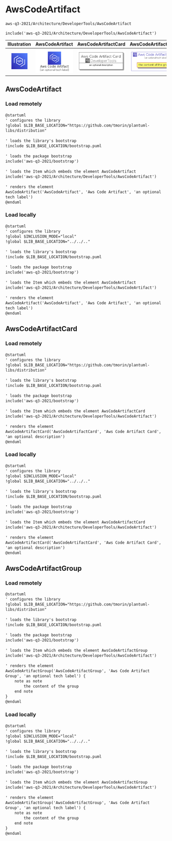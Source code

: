 # AwsCodeArtifact


```text
aws-q3-2021/Architecture/DeveloperTools/AwsCodeArtifact
```

```text
include('aws-q3-2021/Architecture/DeveloperTools/AwsCodeArtifact')
```



| Illustration | AwsCodeArtifact | AwsCodeArtifactCard | AwsCodeArtifactGroup |
| :---: | :---: | :---: | :---: |
| ![illustration for Illustration](../../../aws-q3-2021/Architecture/DeveloperTools/AwsCodeArtifact.png) | ![illustration for AwsCodeArtifact](../../../aws-q3-2021/Architecture/DeveloperTools/AwsCodeArtifact.Local.png) | ![illustration for AwsCodeArtifactCard](../../../aws-q3-2021/Architecture/DeveloperTools/AwsCodeArtifactCard.Local.png) | ![illustration for AwsCodeArtifactGroup](../../../aws-q3-2021/Architecture/DeveloperTools/AwsCodeArtifactGroup.Local.png) |




## AwsCodeArtifact

### Load remotely
```plantuml
@startuml
' configures the library
!global $LIB_BASE_LOCATION="https://github.com/tmorin/plantuml-libs/distribution"

' loads the library's bootstrap
!include $LIB_BASE_LOCATION/bootstrap.puml

' loads the package bootstrap
include('aws-q3-2021/bootstrap')

' loads the Item which embeds the element AwsCodeArtifact
include('aws-q3-2021/Architecture/DeveloperTools/AwsCodeArtifact')

' renders the element
AwsCodeArtifact('AwsCodeArtifact', 'Aws Code Artifact', 'an optional tech label')
@enduml
```

### Load locally
```plantuml
@startuml
' configures the library
!global $INCLUSION_MODE="local"
!global $LIB_BASE_LOCATION="../../.."

' loads the library's bootstrap
!include $LIB_BASE_LOCATION/bootstrap.puml

' loads the package bootstrap
include('aws-q3-2021/bootstrap')

' loads the Item which embeds the element AwsCodeArtifact
include('aws-q3-2021/Architecture/DeveloperTools/AwsCodeArtifact')

' renders the element
AwsCodeArtifact('AwsCodeArtifact', 'Aws Code Artifact', 'an optional tech label')
@enduml
```

## AwsCodeArtifactCard

### Load remotely
```plantuml
@startuml
' configures the library
!global $LIB_BASE_LOCATION="https://github.com/tmorin/plantuml-libs/distribution"

' loads the library's bootstrap
!include $LIB_BASE_LOCATION/bootstrap.puml

' loads the package bootstrap
include('aws-q3-2021/bootstrap')

' loads the Item which embeds the element AwsCodeArtifactCard
include('aws-q3-2021/Architecture/DeveloperTools/AwsCodeArtifact')

' renders the element
AwsCodeArtifactCard('AwsCodeArtifactCard', 'Aws Code Artifact Card', 'an optional description')
@enduml
```

### Load locally
```plantuml
@startuml
' configures the library
!global $INCLUSION_MODE="local"
!global $LIB_BASE_LOCATION="../../.."

' loads the library's bootstrap
!include $LIB_BASE_LOCATION/bootstrap.puml

' loads the package bootstrap
include('aws-q3-2021/bootstrap')

' loads the Item which embeds the element AwsCodeArtifactCard
include('aws-q3-2021/Architecture/DeveloperTools/AwsCodeArtifact')

' renders the element
AwsCodeArtifactCard('AwsCodeArtifactCard', 'Aws Code Artifact Card', 'an optional description')
@enduml
```

## AwsCodeArtifactGroup

### Load remotely
```plantuml
@startuml
' configures the library
!global $LIB_BASE_LOCATION="https://github.com/tmorin/plantuml-libs/distribution"

' loads the library's bootstrap
!include $LIB_BASE_LOCATION/bootstrap.puml

' loads the package bootstrap
include('aws-q3-2021/bootstrap')

' loads the Item which embeds the element AwsCodeArtifactGroup
include('aws-q3-2021/Architecture/DeveloperTools/AwsCodeArtifact')

' renders the element
AwsCodeArtifactGroup('AwsCodeArtifactGroup', 'Aws Code Artifact Group', 'an optional tech label') {
    note as note
        the content of the group
    end note
}
@enduml
```

### Load locally
```plantuml
@startuml
' configures the library
!global $INCLUSION_MODE="local"
!global $LIB_BASE_LOCATION="../../.."

' loads the library's bootstrap
!include $LIB_BASE_LOCATION/bootstrap.puml

' loads the package bootstrap
include('aws-q3-2021/bootstrap')

' loads the Item which embeds the element AwsCodeArtifactGroup
include('aws-q3-2021/Architecture/DeveloperTools/AwsCodeArtifact')

' renders the element
AwsCodeArtifactGroup('AwsCodeArtifactGroup', 'Aws Code Artifact Group', 'an optional tech label') {
    note as note
        the content of the group
    end note
}
@enduml
```

